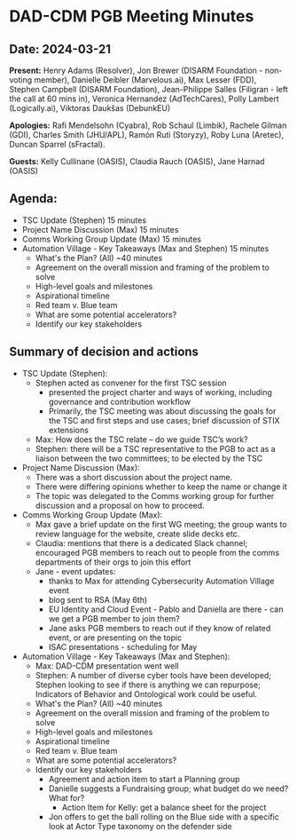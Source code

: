 # DAD-CDM PGB Meeting Minutes
## Date: 2024-03-21

**Present:**  Henry Adams (Resolver), Jon Brewer (DISARM Foundation - non-voting member), Danielle Deibler (Marvelous.ai),  Max Lesser (FDD),  Stephen Campbell (DISARM Foundation), Jean-Philippe Salles (Filigran - left the call at 60 mins in), Veronica Hernandez (AdTechCares), Polly Lambert (Logically.ai), Viktoras Daukšas (DebunkEU)

**Apologies:** Rafi Mendelsohn (Cyabra), Rob Schaul (Limbik), Rachele Gilman (GDI), Charles Smith (JHU/APL),  Ramón Ruti (Storyzy), Roby Luna (Aretec), Duncan Sparrel (sFractal).

**Guests:** Kelly Cullinane (OASIS), Claudia Rauch (OASIS), Jane Harnad (OASIS)


## Agenda:
* TSC Update (Stephen) 15 minutes
* Project Name Discussion (Max) 15 minutes
* Comms Working Group Update (Max) 15 minutes
* Automation Village - Key Takeaways (Max and Stephen) 15 minutes
  * What's the Plan? (All) ~40 minutes
  * Agreement on the overall mission and framing of the problem to solve
  * High-level goals and milestones  
  * Aspirational timeline
  * Red team v. Blue team
  * What are some potential accelerators?
  * Identify our key stakeholders


## Summary of decision and actions

* TSC Update (Stephen):
  * Stephen acted as convener for the first TSC session
    * presented the project charter and ways of working, including governance and contribution workflow
    * Primarily,  the TSC meeting was about discussing the goals for the TSC and first steps and use cases; brief discussion of STIX extensions
  * Max:  How does the TSC relate – do we guide TSC’s work?
  * Stephen: there will be a TSC representative to the PGB to act as a liaison between the two committees; to be elected by the TSC
* Project Name Discussion (Max):
  * There was a short discussion about the project name. 
  * There were differing opinions whether to keep the name or change it 
  * The topic was delegated to the Comms working group for further discussion and a proposal on how to proceed.
* Comms Working Group Update (Max):
  * Max gave a brief update on the first WG meeting; the group wants to review language for the website, create slide decks etc.
  * Claudia:  mentions that there is a dedicated Slack channel; encouraged PGB members to reach out to people from the comms departments of their orgs to join this effort
  * Jane - event updates: 
    * thanks to Max for attending Cybersecurity Automation Village event
    * blog sent to RSA (May 6th)
    * EU Identity and Cloud Event - Pablo and Daniella are there - can we get a PGB member to join them?
    * Jane asks PGB members to reach out if they know of related event, or are presenting on the topic
    * ISAC presentations - scheduling for May 
* Automation Village - Key Takeaways (Max and Stephen):    
  * Max:  DAD-CDM presentation went well
  * Stephen:  A number of diverse cyber tools have been developed; Stephen looking to see if there is anything we can repurpose; Indicators of Behavior and Ontological work could be useful.
  * What's the Plan? (All) ~40 minutes
  * Agreement on the overall mission and framing of the problem to solve
  * High-level goals and milestones
  * Aspirational timeline
  * Red team v. Blue team
  * What are some potential accelerators?
  * Identify our key stakeholders
    * Agreement and action item to start a Planning group
    * Danielle suggests a  Fundraising group; what budget do we need?  What for?
      * Action Item for Kelly:  get a balance sheet for the project
    * Jon offers to get  the ball rolling on the Blue side with a specific look at Actor Type taxonomy on the defender side
